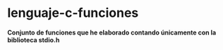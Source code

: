 # lenguaje-c-funciones

**Conjunto de funciones que he elaborado contando únicamente con la biblioteca stdio.h**

